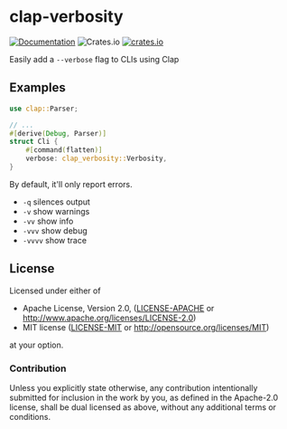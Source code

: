 # clap-verbosity

[![Documentation](https://img.shields.io/badge/docs-master-blue.svg)][Documentation]
![Crates.io](https://img.shields.io/crates/l/clap-verbosity)
[![crates.io](https://img.shields.io/crates/v/clap-verbosity.svg)][Crates.io]

[Crates.io]: https://crates.io/crates/clap-verbosity
[Documentation]: https://docs.rs/clap-verbosity/

Easily add a `--verbose` flag to CLIs using Clap

## Examples

```rust
use clap::Parser;

// ...
#[derive(Debug, Parser)]
struct Cli {
    #[command(flatten)]
    verbose: clap_verbosity::Verbosity,
}
```

By default, it'll only report errors.

- `-q` silences output
- `-v` show warnings
- `-vv` show info
- `-vvv` show debug
- `-vvvv` show trace

## License

Licensed under either of

* Apache License, Version 2.0, ([LICENSE-APACHE](LICENSE-APACHE) or <http://www.apache.org/licenses/LICENSE-2.0>)
* MIT license ([LICENSE-MIT](LICENSE-MIT) or <http://opensource.org/licenses/MIT>)

at your option.

### Contribution

Unless you explicitly state otherwise, any contribution intentionally
submitted for inclusion in the work by you, as defined in the Apache-2.0
license, shall be dual licensed as above, without any additional terms or
conditions.
